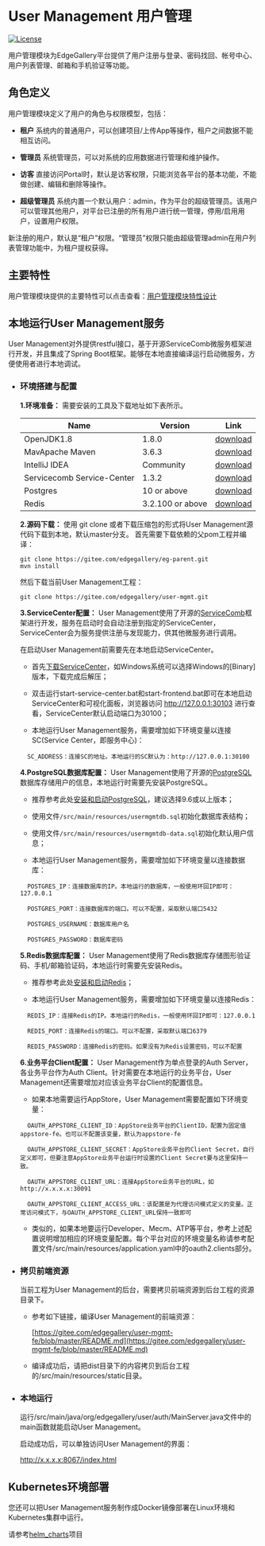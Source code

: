 # User Management 用户管理

[![License](https://img.shields.io/badge/License-Apache%202.0-blue.svg)](https://opensource.org/licenses/Apache-2.0)

用户管理模块为EdgeGallery平台提供了用户注册与登录、密码找回、帐号中心、用户列表管理、邮箱和手机验证等功能。

## 角色定义

用户管理模块定义了用户的角色与权限模型，包括：

- **租户** 系统内的普通用户，可以创建项目/上传App等操作，租户之间数据不能相互访问。

- **管理员** 系统管理员，可以对系统的应用数据进行管理和维护操作。

- **访客** 直接访问Portal时，默认是访客权限，只能浏览各平台的基本功能，不能做创建、编辑和删除等操作。

- **超级管理员** 系统内置一个默认用户：admin，作为平台的超级管理员。该用户可以管理其他用户，对平台已注册的所有用户进行统一管理，停用/启用用户，设置用户权限。

新注册的用户，默认是“租户”权限。“管理员”权限只能由超级管理admin在用户列表管理功能中，为租户提权获得。

## 主要特性
 
  用户管理模块提供的主要特性可以点击查看：[用户管理模块特性设计](http://docs.edgegallery.org/en/latest/Projects/User%20Management/User_Features.html)

## 本地运行User Management服务

  User Management对外提供restful接口，基于开源ServiceComb微服务框架进行开发，并且集成了Spring Boot框架。能够在本地直接编译运行启动微服务，方便使用者进行本地调试。


- ### 环境搭建与配置

  **1.环境准备：** 需要安装的工具及下载地址如下表所示。

  |  Name     | Version   | Link |
  |  ----     | ----  |  ---- |
  | OpenJDK1.8 |1.8.0 | [download](http://openjdk.java.net/install/)
  | MavApache Maven |3.6.3 | [download](https://maven.apache.org/download.cgi)
  | IntelliJ IDEA |Community |[download](https://www.jetbrains.com/idea/download/)
  | Servicecomb Service-Center    | 1.3.2 | [download](https://servicecomb.apache.org/cn/release/service-center-downloads/)
  | Postgres  | 10 or above |   [download](https://www.enterprisedb.com/downloads/postgres-postgresql-downloads)
  | Redis  | 3.2.100 or above | [download](https://github.com/microsoftarchive/redis/releases) |
  
  **2.源码下载：** 使用 git clone 或者下载压缩包的形式将User Management源代码下载到本地，默认master分支。
  首先需要下载依赖的父pom工程并编译：
  ```
  git clone https://gitee.com/edgegallery/eg-parent.git
  mvn install
  ```
  然后下载当前User Management工程：
  ```
  git clone https://gitee.com/edgegallery/user-mgmt.git
  ```
  
  **3.ServiceCenter配置：** User Management使用了开源的[ServiceComb](https://servicecomb.apache.org/)框架进行开发，服务在启动时会自动注册到指定的ServiceCenter，ServiceCenter会为服务提供注册与发现能力，供其他微服务进行调用。

  在启动User Management前需要先在本地启动ServiceCenter。
  
  - 首先[下载ServiceCenter](https://servicecomb.apache.org/cn/release/service-center-downloads/)，如Windows系统可以选择Windows的[Binary]版本，下载完成后解压；
  
  - 双击运行start-service-center.bat和start-frontend.bat即可在本地启动ServiceCenter和可视化面板，浏览器访问 http://127.0.0.1:30103 进行查看，ServiceCenter默认启动端口为30100；
  
  - 本地运行User Management服务，需要增加如下环境变量以连接SC(Service Center，即服务中心)：

  ```
    SC_ADDRESS：连接SC的地址。本地运行的SC默认为：http://127.0.0.1:30100
  ```
   
  **4.PostgreSQL数据库配置：** User Management使用了开源的[PostgreSQL](https://www.postgresql.org/)数据库存储用户的信息，本地运行时需要先安装PostgreSQL。
  
  - 推荐参考此处[安装和启动PostgreSQL](https://www.runoob.com/postgresql/windows-install-postgresql.html)，建议选择9.6或以上版本；
  
  - 使用文件`/src/main/resources/usermgmtdb.sql`初始化数据库表结构；

  - 使用文件`/src/main/resources/usermgmtdb-data.sql`初始化默认用户信息；
  
  - 本地运行User Management服务，需要增加如下环境变量以连接数据库：

  ```
    POSTGRES_IP：连接数据库的IP。本地运行的数据库，一般使用环回IP即可：127.0.0.1

    POSTGRES_PORT：连接数据库的端口。可以不配置，采取默认端口5432
  
    POSTGRES_USERNAME：数据库用户名

    POSTGRES_PASSWORD：数据库密码
  ```
  
  **5.Redis数据库配置：** User Management使用了Redis数据库存储图形验证码、手机/邮箱验证码，本地运行时需要先安装Redis。
  
  - 推荐参考此处[安装和启动Redis](https://www.runoob.com/redis/redis-install.html)；
  
  - 本地运行User Management服务，需要增加如下环境变量以连接Redis：
  
  ```
    REDIS_IP：连接Redis的IP。本地运行的Redis，一般使用环回IP即可：127.0.0.1

    REDIS_PORT：连接Redis的端口。可以不配置，采取默认端口6379

    REDIS_PASSWORD：连接Redis的密码。如果没有为Redis设置密码，可以不配置
  ```

  **6.业务平台Client配置：** User Management作为单点登录的Auth Server，各业务平台作为Auth Client。针对需要在本地运行的业务平台，User Management还需要增加对应该业务平台Client的配置信息。

  - 如果本地需要运行AppStore，User Management需要配置如下环境变量：

  ```
    OAUTH_APPSTORE_CLIENT_ID：AppStore业务平台的ClientID，配置为固定值appstore-fe。也可以不配置该变量，默认为appstore-fe

    OAUTH_APPSTORE_CLIENT_SECRET：AppStore业务平台的Client Secret，自行定义即可，但要注意AppStore业务平台运行时设置的Client Secret要与这里保持一致。

    OAUTH_APPSTORE_CLIENT_URL：连接AppStore业务平台的URL，如http://x.x.x.x:30091

    OAUTH_APPSTORE_CLIENT_ACCESS_URL：该配置是为代理访问模式定义的变量。正常访问模式下，与OAUTH_APPSTORE_CLIENT_URL保持一致即可
  ```

  - 类似的，如果本地要运行Developer、Mecm、ATP等平台，参考上述配置说明增加相应的环境变量配置。每个平台对应的环境变量名称请参考配置文件/src/main/resources/application.yaml中的oauth2.clients部分。
 
- ### 拷贝前端资源

  当前工程为User Management的后台，需要拷贝前端资源到后台工程的资源目录下。

  - 参考如下链接，编译User Management的前端资源：
    
    [https://gitee.com/edgegallery/user-mgmt-fe/blob/master/README.md](https://gitee.com/edgegallery/user-mgmt-fe/blob/master/README.md)

  - 编译成功后，请把dist目录下的内容拷贝到后台工程的/src/main/resources/static目录。

- ### 本地运行

  运行/src/main/java/org/edgegallery/user/auth/MainServer.java文件中的main函数就能启动User Management。

  启动成功后，可以单独访问User Management的界面：

    http://x.x.x.x:8067/index.html
  
## Kubernetes环境部署

  您还可以把User Management服务制作成Docker镜像部署在Linux环境和Kubernetes集群中运行。

  请参考[helm_charts](https://gitee.com/edgegallery/helm-charts/tree/master/edgegallery)项目
  
  
